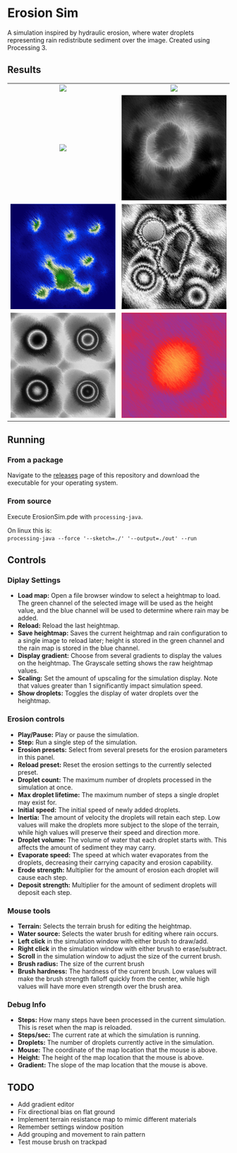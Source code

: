 # Erosion Sim

A simulation inspired by hydraulic erosion, where water droplets representing rain redistribute sediment over the image. Created using Processing 3.

## Results
| | |
:-:|:-:
![](Outputs/Demos/moderate-erosion-demo.gif) | ![](Outputs/Demos/extreme-erosion-demo.gif)
![](Outputs/Demos/grayscale-demo.gif) | ![](Outputs/2020512-18:1:47.png)
![](Outputs/2020511-17:44:8.png) | ![](Outputs/crumbling.png)
![](Outputs/atoms_eroded.png) | ![](Outputs/2020515-20:3:23.png)


## Running
### From a package
Navigate to the [releases](https://github.com/maxlep/ErosionSim/releases) page of this repository and download the executable for your operating system.

### From source
Execute ErosionSim.pde with `processing-java`.

On linux this is:   
```processing-java --force '--sketch=./' '--output=./out' --run```


## Controls

### Diplay Settings

- **Load map:** Open a file browser window to select a heightmap to load. The green channel of the selected image will be used as the height value, and the blue channel will be used to determine where rain may be added.
- **Reload:** Reload the last heightmap.
- **Save heightmap:** Saves the current heightmap and rain configuration to a single image to reload later; height is stored in the green channel and the rain map is stored in the blue channel.
- **Display gradient:** Choose from several gradients to display the values on the heightmap. The Grayscale setting shows the raw heightmap values.
- **Scaling:** Set the amount of upscaling for the simulation display. Note that values greater than 1 significantly impact simulation speed.
- **Show droplets:** Toggles the display of water droplets over the heightmap.

### Erosion controls

- **Play/Pause:** Play or pause the simulation.
- **Step:** Run a single step of the simulation.
- **Erosion presets:** Select from several presets for the erosion parameters in this panel.
- **Reload preset:** Reset the erosion settings to the currently selected preset.
- **Droplet count:** The maximum number of droplets processed in the simulation at once.
- **Max droplet lifetime:** The maximum number of steps a single droplet may exist for.
- **Initial speed:** The initial speed of newly added droplets.
- **Inertia:** The amount of velocity the droplets will retain each step. Low values will make the droplets more subject to the slope of the terrain, while high values will preserve their speed and direction more.
- **Droplet volume:** The volume of water that each droplet starts with. This affects the amount of sediment they may carry.
- **Evaporate speed:** The speed at which water evaporates from the droplets, decreasing their carrying capacity and erosion capability.
- **Erode strength:** Multiplier for the amount of erosion each droplet will cause each step.
- **Deposit strength:** Multiplier for the amount of sediment droplets will deposit each step.

### Mouse tools

- **Terrain:** Selects the terrain brush for editing the heightmap.
- **Water source:** Selects the water brush for editing where rain occurs.
- **Left click** in the simulation window with either brush to draw/add.
- **Right click** in the simulation window with either brush to erase/subtract.
- **Scroll** in the simulation window to adjust the size of the current brush.
- **Brush radius:** The size of the current brush
- **Brush hardness:** The hardness of the current brush. Low values will make the brush strength falloff quickly from the center, while high values will have more even strength over the brush area.

### Debug Info

- **Steps:** How many steps have been processed in the current simulation. This is reset when the map is reloaded.
- **Steps/sec:** The current rate at which the simulation is running.
- **Droplets:** The number of droplets currently active in the simulation.
- **Mouse:** The coordinate of the map location that the mouse is above.
- **Height:** The height of the map location that the mouse is above.
- **Gradient:** The slope of the map location that the mouse is above.

## TODO
- Add gradient editor
- Fix directional bias on flat ground
- Implement terrain resistance map to mimic different materials
- Remember settings window position
- Add grouping and movement to rain pattern
- Test mouse brush on trackpad
